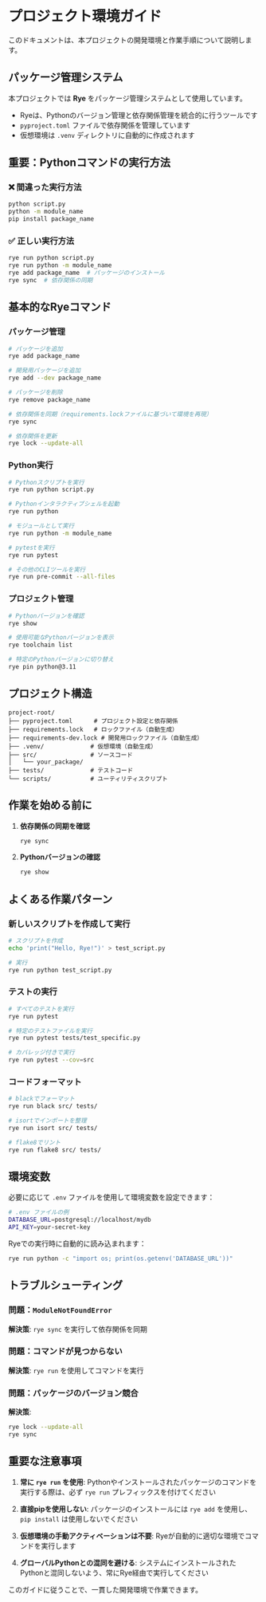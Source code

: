 # プロジェクト環境ガイド

このドキュメントは、本プロジェクトの開発環境と作業手順について説明します。

## パッケージ管理システム

本プロジェクトでは **Rye** をパッケージ管理システムとして使用しています。
- Ryeは、Pythonのバージョン管理と依存関係管理を統合的に行うツールです
- `pyproject.toml` ファイルで依存関係を管理しています
- 仮想環境は `.venv` ディレクトリに自動的に作成されます

## 重要：Pythonコマンドの実行方法

### ❌ 間違った実行方法
```bash
python script.py
python -m module_name
pip install package_name
```

### ✅ 正しい実行方法
```bash
rye run python script.py
rye run python -m module_name
rye add package_name  # パッケージのインストール
rye sync  # 依存関係の同期
```

## 基本的なRyeコマンド

### パッケージ管理
```bash
# パッケージを追加
rye add package_name

# 開発用パッケージを追加
rye add --dev package_name

# パッケージを削除
rye remove package_name

# 依存関係を同期（requirements.lockファイルに基づいて環境を再現）
rye sync

# 依存関係を更新
rye lock --update-all
```

### Python実行
```bash
# Pythonスクリプトを実行
rye run python script.py

# Pythonインタラクティブシェルを起動
rye run python

# モジュールとして実行
rye run python -m module_name

# pytestを実行
rye run pytest

# その他のCLIツールを実行
rye run pre-commit --all-files
```

### プロジェクト管理
```bash
# Pythonバージョンを確認
rye show

# 使用可能なPythonバージョンを表示
rye toolchain list

# 特定のPythonバージョンに切り替え
rye pin python@3.11
```

## プロジェクト構造

```
project-root/
├── pyproject.toml      # プロジェクト設定と依存関係
├── requirements.lock   # ロックファイル（自動生成）
├── requirements-dev.lock # 開発用ロックファイル（自動生成）
├── .venv/             # 仮想環境（自動生成）
├── src/               # ソースコード
│   └── your_package/
├── tests/             # テストコード
└── scripts/           # ユーティリティスクリプト
```

## 作業を始める前に

1. **依存関係の同期を確認**
   ```bash
   rye sync
   ```

2. **Pythonバージョンの確認**
   ```bash
   rye show
   ```

## よくある作業パターン

### 新しいスクリプトを作成して実行
```bash
# スクリプトを作成
echo 'print("Hello, Rye!")' > test_script.py

# 実行
rye run python test_script.py
```

### テストの実行
```bash
# すべてのテストを実行
rye run pytest

# 特定のテストファイルを実行
rye run pytest tests/test_specific.py

# カバレッジ付きで実行
rye run pytest --cov=src
```

### コードフォーマット
```bash
# blackでフォーマット
rye run black src/ tests/

# isortでインポートを整理
rye run isort src/ tests/

# flake8でリント
rye run flake8 src/ tests/
```

## 環境変数

必要に応じて `.env` ファイルを使用して環境変数を設定できます：

```bash
# .env ファイルの例
DATABASE_URL=postgresql://localhost/mydb
API_KEY=your-secret-key
```

Ryeでの実行時に自動的に読み込まれます：
```bash
rye run python -c "import os; print(os.getenv('DATABASE_URL'))"
```

## トラブルシューティング

### 問題：`ModuleNotFoundError`
**解決策**: `rye sync` を実行して依存関係を同期

### 問題：コマンドが見つからない
**解決策**: `rye run` を使用してコマンドを実行

### 問題：パッケージのバージョン競合
**解決策**:
```bash
rye lock --update-all
rye sync
```

## 重要な注意事項

1. **常に `rye run` を使用**: Pythonやインストールされたパッケージのコマンドを実行する際は、必ず `rye run` プレフィックスを付けてください

2. **直接pipを使用しない**: パッケージのインストールには `rye add` を使用し、`pip install` は使用しないでください

3. **仮想環境の手動アクティベーションは不要**: Ryeが自動的に適切な環境でコマンドを実行します

4. **グローバルPythonとの混同を避ける**: システムにインストールされたPythonと混同しないよう、常にRye経由で実行してください

このガイドに従うことで、一貫した開発環境で作業できます。
